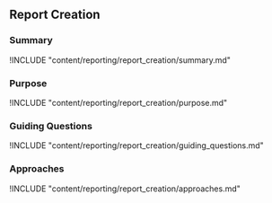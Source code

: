 ## Report Creation

### Summary

!INCLUDE "content/reporting/report_creation/summary.md"

### Purpose

!INCLUDE "content/reporting/report_creation/purpose.md"

### Guiding Questions

!INCLUDE "content/reporting/report_creation/guiding_questions.md"

### Approaches

!INCLUDE "content/reporting/report_creation/approaches.md"
